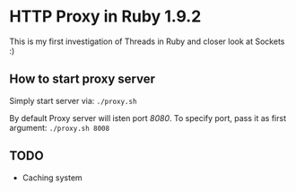 HTTP Proxy in Ruby 1.9.2
========================

This is my first investigation of Threads in Ruby and closer look at Sockets :)

How to start proxy server
-------------------------

Simply start server via: `./proxy.sh`

By default Proxy server will isten port *8080*. To specify port, pass it as first argument: `./proxy.sh 8008`

TODO
----

* Caching system
